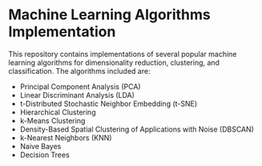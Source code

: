 # Machine Learning Algorithms Implementation

This repository contains implementations of several popular machine learning algorithms for dimensionality reduction, clustering, and classification. The algorithms included are:

- Principal Component Analysis (PCA)
- Linear Discriminant Analysis (LDA)
- t-Distributed Stochastic Neighbor Embedding (t-SNE)
- Hierarchical Clustering
- k-Means Clustering
- Density-Based Spatial Clustering of Applications with Noise (DBSCAN)
- k-Nearest Neighbors (KNN)
- Naive Bayes
- Decision Trees
